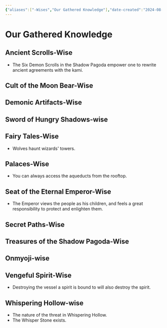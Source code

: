 ```yaml
---
{"aliases":["-Wises","Our Gathered Knowledge"],"date-created":"2024-08-29T09:08","date-modified":"2024-12-28T15:04","dg-publish":true,"tags":["moonrise"],"title":"Our Gathered Knowledge","dg-path":"moonrise/-Wises.md","permalink":"/moonrise/wises/","dgPassFrontmatter":true,"updated":"2024-12-28T15:04"}
---
```



# Our Gathered Knowledge

## Ancient Scrolls-Wise

- The Six Demon Scrolls in the Shadow Pagoda empower one to rewrite ancient agreements with the kami.

## Cult of the Moon Bear-Wise

## Demonic Artifacts-Wise

## Sword of Hungry Shadows-wise

## Fairy Tales-Wise

- Wolves haunt wizards' towers.

## Palaces-Wise

- You can always access the aqueducts from the rooftop.

## Seat of the Eternal Emperor-Wise

- The Emperor views the people as his children, and feels a great responsibility to protect and enlighten them.

## Secret Paths-Wise

## Treasures of the Shadow Pagoda-Wise

## Onmyoji-wise

## Vengeful Spirit-Wise

- Destroying the vessel a spirit is bound to will also destroy the spirit.

## Whispering Hollow-wise

- The nature of the threat in Whispering Hollow.
- The Whisper Stone exists.

